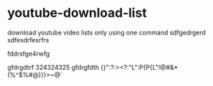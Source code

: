 # youtube-download-list

download youtube video lists only using one command
sdfgedrgerd
sdfesdrfesrfrs

fddrsfge4rwfg

gfdrgdtrf
324324325
gfdrgfdth
{}":?:><?:"L":P{P{L"!@#&*(%^$%#@)}}>~@`
